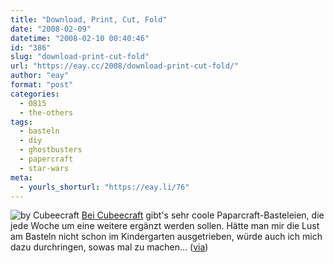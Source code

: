 ```yaml
---
title: "Download, Print, Cut, Fold"
date: "2008-02-09"
datetime: "2008-02-10 00:40:46"
id: "386"
slug: "download-print-cut-fold"
url: "https://eay.cc/2008/download-print-cut-fold/"
author: "eay"
format: "post"
categories:
  - 0815
  - the-others
tags:
  - basteln
  - diy
  - ghostbusters
  - papercraft
  - star-wars
meta:
  - yourls_shorturl: "https://eay.li/76"
---
```


![](/uploads/2008/cubeecraft.gif "by Cubeecraft") [Bei Cubeecraft](http://home.comcast.net/~kymcat3/index.html) gibt's sehr coole Paparcraft-Basteleien, die jede Woche um eine weitere ergänzt werden sollen. Hätte man mir die Lust am Basteln nicht schon im Kindergarten ausgetrieben, würde auch ich mich dazu durchringen, sowas mal zu machen... ([via](http://www.plockhead.com/?p=744))
